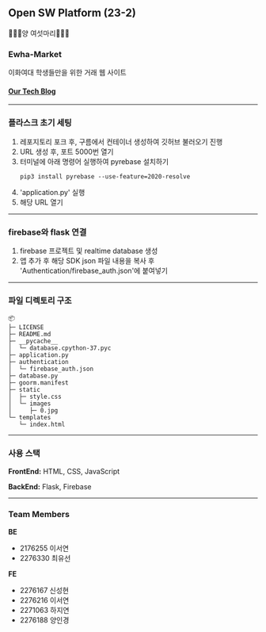 ## Open SW Platform (23-2) 
🐑🐑🐑양 여섯마리🐑🐑🐑

### Ewha-Market

이화여대 학생들만을 위한 거래 웹 사이트

#### [Our Tech Blog](https://sudden-suede-4ad.notion.site/Ewha-Market-cc137c52d11e4f068e7fc7c451419745?pvs=4)
-----

### 플라스크 초기 세팅 
1. 레포지토리 포크 후, 구름에서 컨테이너 생성하여 깃허브 불러오기 진행
2. URL 생성 후, 포트 5000번 열기
3. 터미널에 아래 명령어 실행하여 pyrebase 설치하기 
    ```
   pip3 install pyrebase --use-feature=2020-resolve
    
4. 'application.py' 실행
5. 해당 URL 열기
   
----
### firebase와 flask 연결 
1. firebase 프로젝트 및 realtime database 생성
2. 앱  추가 후 해당 SDK json 파일 내용을 복사 후 'Authentication/firebase_auth.json'에 붙여넣기 
 
----

### 파일 디렉토리 구조 
```
📦 
├─ LICENSE
├─ README.md
├─ __pycache__
│  └─ database.cpython-37.pyc
├─ application.py
├─ authentication
│  └─ firebase_auth.json
├─ database.py
├─ goorm.manifest
├─ static
│  ├─ style.css
│  └─ images
│     ├─ 0.jpg
└─ templates
   └─ index.html
```

----

### 사용 스택

**FrontEnd:** HTML, CSS, JavaScript

**BackEnd:** Flask, Firebase 

---
### Team Members
**BE**

* 2176255 이서연
* 2276330 최유선
  
**FE**

* 2276167 신성현
* 2276216 이서연
* 2271063 하지연
* 2276188 양인경
